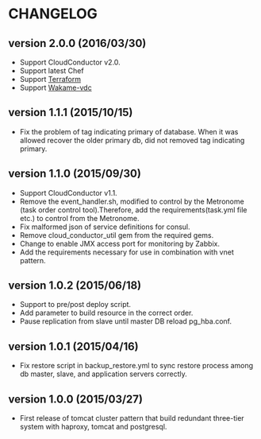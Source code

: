 CHANGELOG
=========

## version 2.0.0 (2016/03/30)

  - Support CloudConductor v2.0.
  - Support latest Chef
  - Support [Terraform](https://www.terraform.io/)
  - Support [Wakame-vdc](http://wakame-vdc.org/)

## version 1.1.1 (2015/10/15)

  - Fix the problem of tag indicating primary of database.
    When it was allowed recover the older primary db, did not removed tag indicating primary.

## version 1.1.0 (2015/09/30)

  - Support CloudConductor v1.1.
  - Remove the event_handler.sh, modified to control by the Metronome (task order control tool).Therefore, add the requirements(task.yml file etc.) to control from the Metronome.
  - Fix malformed json of service definitions for consul.
  - Remove cloud_conductor_util gem from the required gems.
  - Change to enable JMX access port for monitoring by Zabbix.
  - Add the requirements necessary for use in combination with vnet pattern.

## version 1.0.2 (2015/06/18)

  - Support to pre/post deploy script.
  - Add parameter to build resource in the correct order.
  - Pause replication from slave until master DB reload pg_hba.conf.

## version 1.0.1 (2015/04/16)

  - Fix restore script in backup_restore.yml to sync restore process among db master, slave, and application servers correctly.

## version 1.0.0 (2015/03/27)

  - First release of tomcat cluster pattern that build redundant three-tier system with haproxy, tomcat and postgresql.
